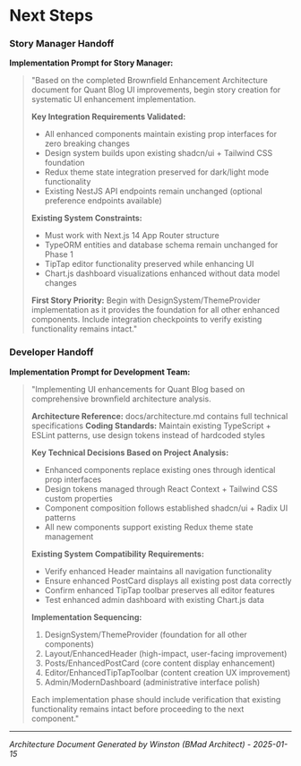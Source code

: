 # Next Steps

### Story Manager Handoff
**Implementation Prompt for Story Manager:**
> "Based on the completed Brownfield Enhancement Architecture document for Quant Blog UI improvements, begin story creation for systematic UI enhancement implementation.
>
> **Key Integration Requirements Validated:**
> - All enhanced components maintain existing prop interfaces for zero breaking changes
> - Design system builds upon existing shadcn/ui + Tailwind CSS foundation
> - Redux theme state integration preserved for dark/light mode functionality
> - Existing NestJS API endpoints remain unchanged (optional preference endpoints available)
>
> **Existing System Constraints:**
> - Must work with Next.js 14 App Router structure
> - TypeORM entities and database schema remain unchanged for Phase 1
> - TipTap editor functionality preserved while enhancing UI
> - Chart.js dashboard visualizations enhanced without data model changes
>
> **First Story Priority:** Begin with DesignSystem/ThemeProvider implementation as it provides the foundation for all other enhanced components. Include integration checkpoints to verify existing functionality remains intact."

### Developer Handoff
**Implementation Prompt for Development Team:**
> "Implementing UI enhancements for Quant Blog based on comprehensive brownfield architecture analysis.
>
> **Architecture Reference:** docs/architecture.md contains full technical specifications
> **Coding Standards:** Maintain existing TypeScript + ESLint patterns, use design tokens instead of hardcoded styles
>
> **Key Technical Decisions Based on Project Analysis:**
> - Enhanced components replace existing ones through identical prop interfaces
> - Design tokens managed through React Context + Tailwind CSS custom properties
> - Component composition follows established shadcn/ui + Radix UI patterns
> - All new components support existing Redux theme state management
>
> **Existing System Compatibility Requirements:**
> - Verify enhanced Header maintains all navigation functionality
> - Ensure enhanced PostCard displays all existing post data correctly
> - Confirm enhanced TipTap toolbar preserves all editor features
> - Test enhanced admin dashboard with existing Chart.js data
>
> **Implementation Sequencing:**
> 1. DesignSystem/ThemeProvider (foundation for all other components)
> 2. Layout/EnhancedHeader (high-impact, user-facing improvement)
> 3. Posts/EnhancedPostCard (core content display enhancement)
> 4. Editor/EnhancedTipTapToolbar (content creation UX improvement)
> 5. Admin/ModernDashboard (administrative interface polish)
>
> Each implementation phase should include verification that existing functionality remains intact before proceeding to the next component."

---

*Architecture Document Generated by Winston (BMad Architect) - 2025-01-15*